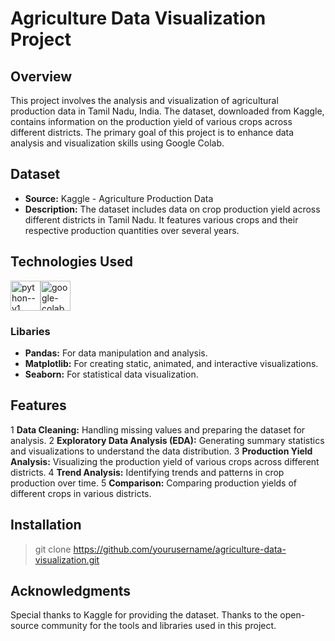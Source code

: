 # Agriculture Data Visualization Project
## Overview
This project involves the analysis and visualization of agricultural production data in Tamil Nadu, India. The dataset, downloaded from Kaggle, contains information on the production yield of various crops across different districts. The primary goal of this project is to enhance data analysis and visualization skills using Google Colab.

## Dataset
- **Source:** Kaggle - Agriculture Production Data
- **Description:** The dataset includes data on crop production yield across different districts in Tamil Nadu. It features various crops and their respective production quantities over several years.

## Technologies Used
<img width="48" height="48" src="https://img.icons8.com/color/48/python--v1.png" alt="python--v1"/><img width="48" height="48" src="https://img.icons8.com/color/48/google-colab.png" alt="google-colab"/>

### Libaries
- **Pandas:** For data manipulation and analysis.
- **Matplotlib:** For creating static, animated, and interactive visualizations.
- **Seaborn:** For statistical data visualization.

## Features
1 **Data Cleaning:** Handling missing values and preparing the dataset for analysis.
2 **Exploratory Data Analysis (EDA):** Generating summary statistics and visualizations to understand the data distribution.
3 **Production Yield Analysis:** Visualizing the production yield of various crops across different districts.
4 **Trend Analysis:** Identifying trends and patterns in crop production over time.
5 **Comparison:** Comparing production yields of different crops in various districts.

## Installation

> git clone https://github.com/yourusername/agriculture-data-visualization.git

## Acknowledgments
Special thanks to Kaggle for providing the dataset.
Thanks to the open-source community for the tools and libraries used in this project.
